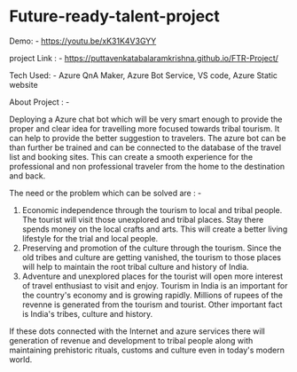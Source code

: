 # Future-ready-talent-project

Demo: -
https://youtu.be/xK31K4V3GYY

project Link : -
 https://puttavenkatabalaramkrishna.github.io/FTR-Project/

Tech Used: - Azure QnA Maker, Azure Bot Service, VS code, Azure Static website

About Project : - 

Deploying a Azure chat bot which will be very smart enough to provide the proper and clear idea for travelling more focused towards tribal tourism. It can help to provide the better suggestion to travelers. The azure bot can be than further be trained and can be connected to the database of the travel list and booking sites. This can create a smooth experience for the professional and non professional traveler from the home to the destination and back.

The need or the problem which can be solved are : - 
1) Economic independence through the tourism to local and tribal people. The tourist will visit those unexplored and tribal places. Stay there spends money on the local crafts and arts. This will create a better living lifestyle for the trial and local people.
2) Preserving and promotion of the culture through the tourism. Since the old tribes and culture are getting vanished, the tourism to those places will help to maintain the root tribal culture and history of India. 
3) Adventure and unexplored places for the tourist will open more interest of travel enthusiast to visit and enjoy. Tourism in India is an important for the country's economy and is growing rapidly. Millions of rupees of the revenne is generated from the tourism and tourist. Other important fact is India's tribes, culture and history.


If these dots connected with the Internet and azure services there will generation of revenue and development to tribal people along with maintaining prehistoric rituals, customs and culture even in today's modern world.
